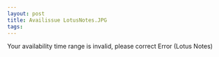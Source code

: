 ```yaml
---
layout: post 
title: Availissue LotusNotes.JPG
tags: 
---
```


Your availability time range is invalid, please correct Error (Lotus
Notes)
